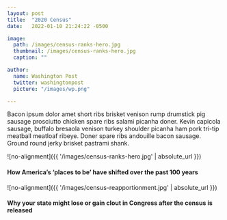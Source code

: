 ```yaml
---
layout: post
title:  "2020 Census"
date:   2022-01-10 21:24:22 -0500

image:
  path: /images/census-ranks-hero.jpg
  thumbnail: /images/census-ranks-hero.jpg
  caption: ""

author:
  name: Washington Post
  twitter: washingtonpost
  picture: "/images/wp.png"

---
```


Bacon ipsum dolor amet short ribs brisket venison rump drumstick pig sausage prosciutto chicken spare ribs salami picanha doner. Kevin capicola sausage, buffalo bresaola venison turkey shoulder picanha ham pork tri-tip meatball meatloaf ribeye. Doner spare ribs andouille bacon sausage. Ground round jerky brisket pastrami shank.

![no-alignment]({{ '/images/census-ranks-hero.jpg' | absolute_url }})

#### How America’s ‘places to be’ have shifted over the past 100 years


![no-alignment]({{ '/images/census-reapportionment.jpg' | absolute_url }})

#### Why your state might lose or gain clout in Congress after the census is released

[project-link]: https://www.washingtonpost.com/graphics/2020/local/white-house-fence-protest-signs-photos/
[print-pdf]: /protest-wall-print.pdf
